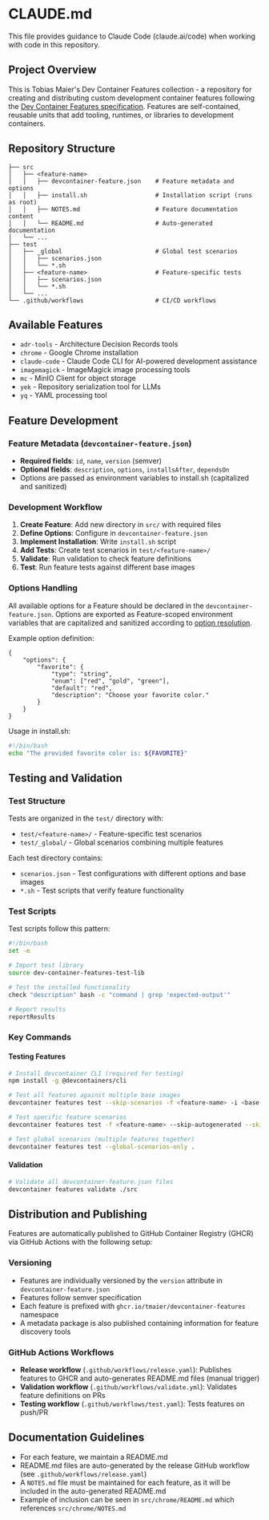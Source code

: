 # CLAUDE.md

This file provides guidance to Claude Code (claude.ai/code) when working with code in this repository.

## Project Overview

This is Tobias Maier's Dev Container Features collection - a repository for creating and distributing custom development container features following the [Dev Container Features specification](https://containers.dev/implementors/features/). Features are self-contained, reusable units that add tooling, runtimes, or libraries to development containers.

## Repository Structure

```
├── src
│   ├── <feature-name>
│   │   ├── devcontainer-feature.json    # Feature metadata and options
│   │   ├── install.sh                   # Installation script (runs as root)
│   │   ├── NOTES.md                     # Feature documentation content
│   │   └── README.md                    # Auto-generated documentation
│   └── ...
├── test
│   ├── _global                          # Global test scenarios
│   │   ├── scenarios.json
│   │   └── *.sh
│   ├── <feature-name>                   # Feature-specific tests
│   │   ├── scenarios.json
│   │   └── *.sh
│   └── ...
└── .github/workflows                    # CI/CD workflows
```

## Available Features

- `adr-tools` - Architecture Decision Records tools
- `chrome` - Google Chrome installation
- `claude-code` - Claude Code CLI for AI-powered development assistance
- `imagemagick` - ImageMagick image processing tools
- `mc` - MinIO Client for object storage
- `yek` - Repository serialization tool for LLMs
- `yq` - YAML processing tool

## Feature Development

### Feature Metadata (`devcontainer-feature.json`)
- **Required fields**: `id`, `name`, `version` (semver)
- **Optional fields**: `description`, `options`, `installsAfter`, `dependsOn`
- Options are passed as environment variables to install.sh (capitalized and sanitized)

### Development Workflow

1. **Create Feature**: Add new directory in `src/` with required files
2. **Define Options**: Configure in `devcontainer-feature.json` 
3. **Implement Installation**: Write `install.sh` script
4. **Add Tests**: Create test scenarios in `test/<feature-name>/`
5. **Validate**: Run validation to check feature definitions
6. **Test**: Run feature tests against different base images

### Options Handling

All available options for a Feature should be declared in the `devcontainer-feature.json`. Options are exported as Feature-scoped environment variables that are capitalized and sanitized according to [option resolution](https://containers.dev/implementors/features/#option-resolution).

Example option definition:
```jsonc
{
    "options": {
        "favorite": {
            "type": "string",
            "enum": ["red", "gold", "green"],
            "default": "red",
            "description": "Choose your favorite color."
        }
    }
}
```

Usage in install.sh:
```bash
#!/bin/bash
echo "The provided favorite color is: ${FAVORITE}"
```

## Testing and Validation

### Test Structure
Tests are organized in the `test/` directory with:
- `test/<feature-name>/` - Feature-specific test scenarios
- `test/_global/` - Global scenarios combining multiple features

Each test directory contains:
- `scenarios.json` - Test configurations with different options and base images
- `*.sh` - Test scripts that verify feature functionality

### Test Scripts
Test scripts follow this pattern:
```bash
#!/bin/bash
set -e

# Import test library
source dev-container-features-test-lib

# Test the installed functionality
check "description" bash -c "command | grep 'expected-output'"

# Report results
reportResults
```

### Key Commands

#### Testing Features
```bash
# Install devcontainer CLI (required for testing)
npm install -g @devcontainers/cli

# Test all features against multiple base images
devcontainer features test --skip-scenarios -f <feature-name> -i <base-image> .

# Test specific feature scenarios
devcontainer features test -f <feature-name> --skip-autogenerated --skip-duplicated .

# Test global scenarios (multiple features together)
devcontainer features test --global-scenarios-only .
```

#### Validation
```bash
# Validate all devcontainer-feature.json files
devcontainer features validate ./src
```

## Distribution and Publishing

Features are automatically published to GitHub Container Registry (GHCR) via GitHub Actions with the following setup:

### Versioning
- Features are individually versioned by the `version` attribute in `devcontainer-feature.json`
- Features follow semver specification
- Each feature is prefixed with `ghcr.io/tmaier/devcontainer-features` namespace
- A metadata package is also published containing information for feature discovery tools

### GitHub Actions Workflows
- **Release workflow** (`.github/workflows/release.yaml`): Publishes features to GHCR and auto-generates README.md files (manual trigger)
- **Validation workflow** (`.github/workflows/validate.yml`): Validates feature definitions on PRs
- **Testing workflow** (`.github/workflows/test.yaml`): Tests features on push/PR

## Documentation Guidelines

- For each feature, we maintain a README.md
- README.md files are auto-generated by the release GitHub workflow (see `.github/workflows/release.yaml`)
- A `NOTES.md` file must be maintained for each feature, as it will be included in the auto-generated README.md
- Example of inclusion can be seen in `src/chrome/README.md` which references `src/chrome/NOTES.md`
